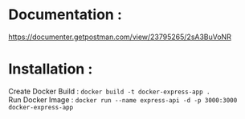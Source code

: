 # Documentation : 
https://documenter.getpostman.com/view/23795265/2sA3BuVoNR
# Installation :
Create Docker Build : `docker build -t docker-express-app .`<br>
Run Docker Image : `docker run --name express-api -d -p 3000:3000 docker-express-app`

